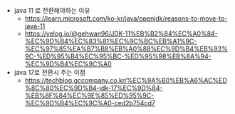 - java 11 로 전환해야하는 이유
  - https://learn.microsoft.com/ko-kr/java/openjdk/reasons-to-move-to-java-11
  - https://velog.io/@gehwan96/JDK-11%EB%B2%84%EC%A0%84-%EC%9D%B4%EC%83%81%EC%9C%BC%EB%A1%9C-%EC%97%85%EA%B7%B8%EB%A0%88%EC%9D%B4%EB%93%9C-%ED%95%B4%EC%95%BC-%ED%95%98%EB%8A%94-%EC%9D%B4%EC%9C%A0 
- java 17로 전환시 주는 이점
  - https://techblog.gccompany.co.kr/%EC%9A%B0%EB%A6%AC%ED%8C%80%EC%9D%B4-jdk-17%EC%9D%84-%EB%8F%84%EC%9E%85%ED%95%9C-%EC%9D%B4%EC%9C%A0-ced2b754cd7
